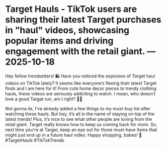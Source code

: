 # Target Hauls - TikTok users are sharing their latest Target purchases in "haul" videos, showcasing popular items and driving engagement with the retail giant. — 2025-10-18

Hey fellow trendsetters! 🛍️ Have you noticed the explosion of Target haul videos on TikTok lately? It seems like everyone’s flexing their latest Target finds and I am here for it! From cute home decor pieces to trendy clothing hauls, these videos are seriously addicting to watch. I mean, who doesn’t love a good Target run, am I right? 💁‍♀️ 

Not gonna lie, I’ve already added a few things to my must-buy list after watching these hauls. But hey, it’s all in the name of staying on top of the latest trends! Plus, it’s nice to see what other people are loving from the retail giant. Target really knows how to keep us coming back for more. So, next time you're at Target, keep an eye out for those must-have items that might just end up in a future haul video. Happy shopping, babes! 💖 #TargetHauls #TikTokTrends